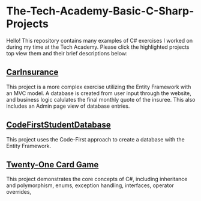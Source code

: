 # The-Tech-Academy-Basic-C-Sharp-Projects

Hello! This repository contains many examples of C# exercises I worked on during my time at the Tech Academy. Please click the highlighted projects top view them and their brief descriptions below:


## [CarInsurance](https://github.com/zed71/CarInsurance)

This project is a more complex exercise utilizing the Entity Framework with an MVC model. A database is created from user input through the website, and business logic calulates the final monthly quote of the insuree. This also includes an Admin page view of database entries.

## [CodeFirstStudentDatabase](https://github.com/zed71/Student-EF)

This project uses the Code-First approach to create a database with the Entity Framework.

## [Twenty-One Card Game](https://github.com/zed71/The-Tech-Academy-Basic-C-Sharp-Projects/tree/main/TwentyOne)

This project demonstrates the core concepts of C#, including inheritance and polymorphism, enums, exception handling, interfaces, operator overrides,


